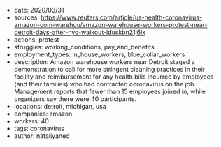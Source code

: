 - date: 2020/03/31
- sources: https://www.reuters.com/article/us-health-coronavirus-amazon-com-warehou/amazon-warehouse-workers-protest-near-detroit-days-after-nyc-walkout-iduskbn21j6ix
- actions: protest
- struggles: working_conditions, pay_and_benefits
- employment_types: in_house_workers, blue_collar_workers
- description: Amazon warehouse workers near Detroit staged a demonstration to call for more stringent cleaning practices in their facility and reimbursement for any health bills incurred by employees (and their families) who had contracted coronavirus on the job. Management reports that fewer than 15 employees joined in, while organizers say there were 40 participants. 
- locations: detroit, michigan, usa
- companies: amazon
- workers: 40
- tags: coronavirus
- author: nataliyaned
